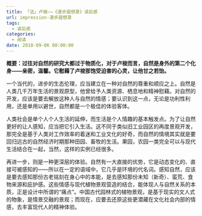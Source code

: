 ```yaml
---
title: 「法」卢梭——《漫步遐想录》读后感
url: impression-漫步遐想录
tags:
  - 读后感
categories:
  - 阅读
date: 2018-09-06 00:00:00
---
```


**概要：过往对自然的研究大都过于物质化，对于卢梭而言，自然是身外的第二个化身——亲密，温馨。它慰藉了卢梭那饱受迫害的心灵，让他甘之若饴。**<!-- more -->

一个当代的，进步的生态伦理，应当建立在一种对自然的尊重和顺应之上。自然是人类几千万年生活的景观原型，他曾给予人类资源、栖息地和精神慰藉。对自然的开发，应该是要去解放这种人与自然的情感；要认识到这一点，无论是功利性利用，还是单用以避世，自然都是一个极佳的体验客体。

  人类社会是单个人个人生活的延伸，而生活是个人情趣的基本触发点。为了让自然更好的让人感知，应当把它引入生活。这不同于类似旧工业园区的再度景观开发，那完全是基于人类对工作效率的着迷和工业文化的好奇，而自然的情境其实就是要回归远古的自然经济时期那种田园、畜牧的生活。果园，农园一类完全可以与现代生活结合在一起，当然，这样的实例已经很多。

  再进一步，则是一种更深层的体验。自然有一大直接的优势，它是动态变化的、直接可被感知的——所以在一定的语域中，它几乎是环境的代名词。感知自然，应该是要去感知那份古老铭刻在身心中的本能，是去感知那份未知（新奇）、蛮荒、食物来源和庇护感。这些情感与现代植物景观营造的结合，能体现人与自然关系的本质，正是设计中所谓的“痛点”。中国古代园林式的植物景观，是基于现实的文人式的物象，是情景交融的景观；而现在，应要去还原这些更潜藏在文化社会内部的情感，去丰富现代人的精神体验。
